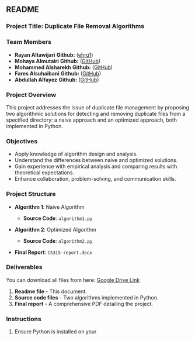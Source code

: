 ## README  

### Project Title: Duplicate File Removal Algorithms  

### Team Members  
- **Rayan Altawijari** **Github:** ([ehrg1](https://github.com/ehrg1))  
- **Mohaya Almutairi** **Github:** ([GitHub]())  
- **Mohammed Alsharekh** **Github:** ([GitHub](https://github.com/username3))  
- **Fares Alsuhaibani** **Github:** ([GitHub](https://github.com/username4))  
- **Abdullah Alfayez** **Github:** ([GitHub](https://github.com/username5))  

### Project Overview  
This project addresses the issue of duplicate file management by proposing two algorithmic solutions for detecting and removing duplicate files from a specified directory: a naive approach and an optimized approach, both implemented in Python.  

### Objectives  
- Apply knowledge of algorithm design and analysis.  
- Understand the differences between naive and optimized solutions.  
- Gain experience with empirical analysis and comparing results with theoretical expectations.  
- Enhance collaboration, problem-solving, and communication skills.  

### Project Structure  
- **Algorithm 1**: Naive Algorithm  
  - **Source Code**: `algorithm1.py`  

- **Algorithm 2**: Optimized Algorithm  
  - **Source Code**: `algorithm2.py`  

- **Final Report**: `CS315-report.docx`  

### Deliverables  
You can download all files from here: [Google Drive Link](https://drive.google.com/file/d/1_459xwnZ_xHqRIatwulEPzsWQVNUrw-S/view?usp=drive_link)  
1. **Readme file** - This document.  
2. **Source code files** - Two algorithms implemented in Python.  
3. **Final report** - A comprehensive PDF detailing the project.  

### Instructions  
1. Ensure Python is installed on your
